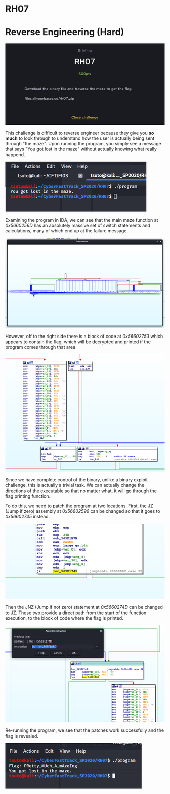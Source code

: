 # RH07
# Reverse Engineering (Hard)

![RH07](RH07.png)

This challenge is difficult to reverse engineer because they give you **so much** to look through to understand how the user is actually being sent through "the maze". Upon running the program, you simply see a message that says "You got lost in the maze" without actually knowing what really happend.

![RH07](RH07_1.png)

Examining the program in IDA, we can see that the main maze function at *0x5660256D* has an absolutely massive set of switch statements and calculations, many of which end up at the failure message.

![RH07](RH07_2.png)

However, off to the right side there is a block of code at *0x56602753* which appears to contain the flag, which will be decrypted and printed if the program comes through that area.

![RH07](RH07_3.png)

Since we have complete control of the binary, unlike a binary exploit challenge, this is actually a trivial task. We can actually change the directions of the executable so that no matter what, it will go through the flag printing function.

To do this, we need to patch the program at two locations. First, the JZ (Jump if zero) assembly at *0x56602596* can be changed so that it goes to *0x56602745* instead.

![RH07](RH07_4.png)

Then the JNZ (Jump if not zero) statement at *0x5660274D* can be changed to JZ. These two provide a direct path from the start of the function execution, to the block of code where the flag is printed.

![RH07](RH07_5.png)

Re-running the program, we see that the patches work successfully and the flag is revealed.

![RH07](RH07_6.png)
